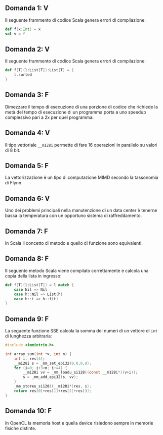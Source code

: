 ## Domanda 1: V

Il seguente frammento di codice Scala genera errori di compilazione:
```scala
def f(x:Int) = x
val v = f
```

## Domanda 2: V

Il seguente frammento di codice Scala genera errori di compilazione:
```scala
def f[T](l:List[T]):List[T] = {
    l.sorted
}
```

## Domanda 3: F

Dimezzare il tempo di esecuzione di una porzione di codice che richiede la metà del tempo di esecuzione di un programma porta a uno speedup complessivo pari a 2x per quel programma.

## Domanda 4: V

Il tipo vettoriale `__m128i` permette di fare 16 operazioni in parallelo su valori di 8 bit.

## Domanda 5: F

La vettorizzazione è un tipo di computazione MIMD secondo la tassonomia di Flynn.

## Domanda 6: V

Uno dei problemi principali nella manutenzione di un data center è tenerne bassa la temperatura con un opportuno sistema di raffreddamento.

## Domanda 7: F

In Scala il concetto di metodo e quello di funzione sono equivalenti.

## Domanda 8: F

Il seguente metodo Scala viene compilato correttamente e calcola una copia della lista in ingresso:
```scala
def f[T](l:List[T]) = l match {
    case Nil => Nil
    case h::Nil => List(h)
    case h::t => h::f(t)
}
```

## Domanda 9: F

La seguente funzione SSE calcola la somma dei numeri di un vettore di `int` di lunghezza arbitraria:

```c
#include <immintrin.h>

int array_sum(int *v, int n) {
    int i, res[4];
    __m128i s = _mm_set_epi32(0,0,0,0);
    for (i=0; i+3<n; i+=4) {
        __m128i vv = _mm_loadu_si128((const __m128i*)(v+i));
        s = _mm_add_epi32(s, vv);
    }
    _mm_storeu_si128((__m128i*)res, s);
    return res[0]+res[1]+res[2]+res[3];
}
```

## Domanda 10: F

In OpenCL la memoria host e quella device risiedono sempre in memorie fisiche distinte.
